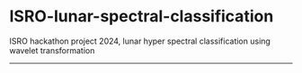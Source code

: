 # ISRO-lunar-spectral-classification
ISRO hackathon project 2024, lunar hyper spectral classification using wavelet transformation

---
